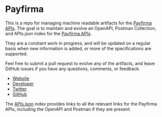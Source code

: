 # PayfirmaThis is a repo for managing machine readable artifacts for the [Payfirma APIs](http://www.payfirma.com). The goal is to maintain and evolve an OpenAPI, Postman Collection, and APIs.json index for the [Payfirma APIs](http://www.payfirma.com).They are a constant work in progress, and will be updated on a regular basis when new information is added, or more of the specifications are supported.Feel free to submit a pull request to evolve any of the artifacts, and leave GitHub issues if you have any questions, comments, or feedback.- [Website](http://www.payfirma.com)- [Developer](http://www.payfirma.com)- [Twitter](https://twitter.com/Payfirma)- [GitHub](https://github.com/Payfirma)The [APIs.json](https://github.com/api-evangelist/payfirma/blob/master/apis.json) index provides links to all the relevant links for the Payfirma APIs, including the OpenAPI and Postman if they are present.